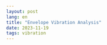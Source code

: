 ```yaml
---
layout: post
lang: en
title: "Envelope Vibration Analysis"
date: 2023-11-19
tags: vibration
---
```




[^1]: https://www.bksv.com/media/doc/BO0187.pdf
[^2]: https://www.mathworks.com/help/signal/ug/compute-envelope-spectrum.html